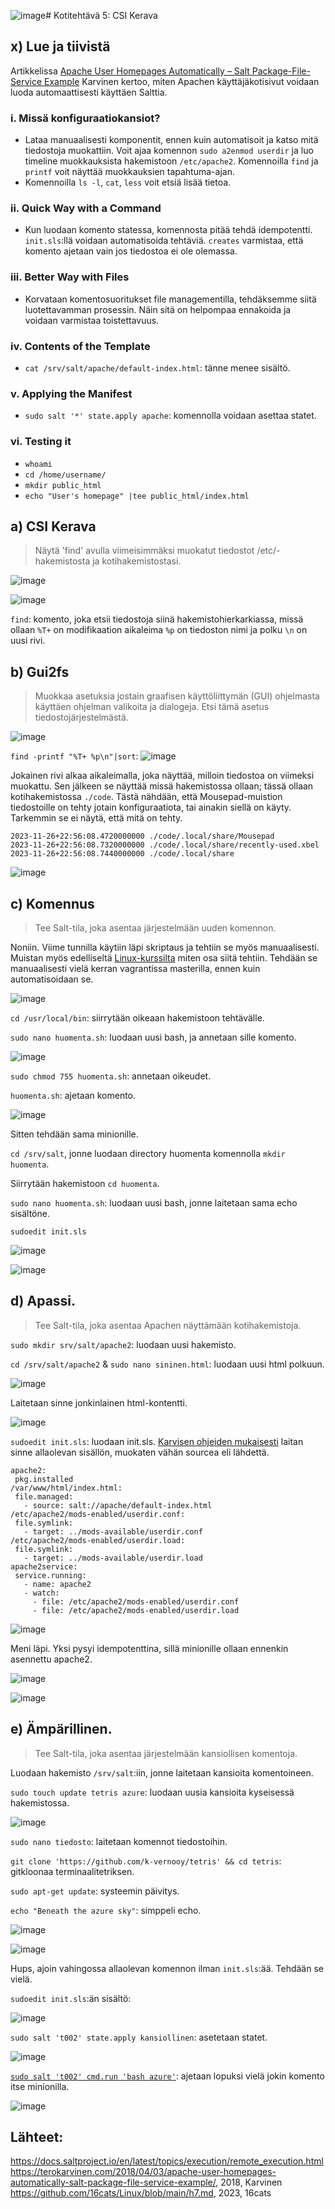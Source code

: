 ![image](https://github.com/16cats/Infra-as-Code-course/assets/97065659/051012c7-f935-4b27-b9d8-8d204ca92811)# Kotitehtävä 5: CSI Kerava

## x) Lue ja tiivistä
Artikkelissa [Apache User Homepages Automatically – Salt Package-File-Service Example](https://terokarvinen.com/2018/04/03/apache-user-homepages-automatically-salt-package-file-service-example/) Karvinen kertoo, miten Apachen käyttäjäkotisivut voidaan luoda automaattisesti käyttäen Salttia.

### i. Missä konfiguraatiokansiot?
- Lataa manuaalisesti komponentit, ennen kuin automatisoit ja katso mitä tiedostoja muokattiin. Voit ajaa komennon `sudo a2enmod userdir` ja luo timeline muokkauksista hakemistoon `/etc/apache2`. Komennoilla `find` ja `printf` voit näyttää muokkauksien tapahtuma-ajan.
- Komennoilla `ls -l`, `cat`, `less` voit etsiä lisää tietoa.

### ii. Quick Way with a Command
- Kun luodaan komento statessa, komennosta pitää tehdä idempotentti. `init.sls`:llä voidaan automatisoida tehtäviä. `creates` varmistaa, että komento ajetaan vain jos tiedostoa ei ole olemassa.

### iii. Better Way with Files
- Korvataan komentosuoritukset file managementilla, tehdäksemme siitä luotettavamman prosessin. Näin sitä on helpompaa ennakoida ja voidaan varmistaa toistettavuus.

### iv. Contents of the Template
- `cat /srv/salt/apache/default-index.html`: tänne menee sisältö.

### v. Applying the Manifest
- `sudo salt '*' state.apply apache`: komennolla voidaan asettaa statet.

### vi. Testing it
- `whoami`
- `cd /home/username/`
- `mkdir public_html`
- `echo "User's homepage" |tee public_html/index.html`

## a) CSI Kerava
> Näytä 'find' avulla viimeisimmäksi muokatut tiedostot /etc/-hakemistosta ja kotihakemistostasi.

![image](https://github.com/16cats/Infra-as-Code-course/assets/97065659/d3129263-e460-4999-847d-9ef2b48348e3)

![image](https://github.com/16cats/Infra-as-Code-course/assets/97065659/a58b5b8b-0841-44bc-b5de-7ff9aaf98fee)

`find`: komento, joka etsii tiedostoja siinä hakemistohierkarkiassa, missä ollaan
`%T+` on modifikaation aikaleima
`%p` on tiedoston nimi ja polku
`\n` on uusi rivi.

## b) Gui2fs
> Muokkaa asetuksia jostain graafisen käyttöliittymän (GUI) ohjelmasta käyttäen ohjelman valikoita ja dialogeja. Etsi tämä asetus tiedostojärjestelmästä.

![image](https://github.com/16cats/Infra-as-Code-course/assets/97065659/d909ec3e-b014-4cf2-8337-054c0bcca236)

`find -printf "%T+ %p\n"|sort`:
![image](https://github.com/16cats/Infra-as-Code-course/assets/97065659/48f8d8b0-3e07-4dd2-8a1c-93c20279513a)

Jokainen rivi alkaa aikaleimalla, joka näyttää, milloin tiedostoa on viimeksi muokattu. Sen jälkeen se näyttää missä hakemistossa ollaan; tässä ollaan kotihakemistossa `./code`. 
Tästä nähdään, että Mousepad-muistion tiedostoille on tehty jotain konfiguraatiota, tai ainakin siellä on käyty. Tarkemmin se ei näytä, että mitä on tehty.
```
2023-11-26+22:56:08.4720000000 ./code/.local/share/Mousepad
2023-11-26+22:56:08.7320000000 ./code/.local/share/recently-used.xbel
2023-11-26+22:56:08.7440000000 ./code/.local/share
```

![image](https://github.com/16cats/Infra-as-Code-course/assets/97065659/8e8b24ce-1889-4b03-adfa-384ac9af19fe)

## c) Komennus
> Tee Salt-tila, joka asentaa järjestelmään uuden komennon.

Noniin. Viime tunnilla käytiin läpi skriptaus ja tehtiin se myös manuaalisesti. Muistan myös edelliseltä [Linux-kurssilta](https://github.com/16cats/Linux/blob/main/h7.md) miten osa siitä tehtiin. Tehdään se manuaalisesti vielä kerran vagrantissa masterilla, ennen kuin automatisoidaan se.

![image](https://github.com/16cats/Infra-as-Code-course/assets/97065659/38bd7c0e-4739-4923-bf6f-4de6948cbf9e)


`cd /usr/local/bin`: siirrytään oikeaan hakemistoon tehtävälle.

`sudo nano huomenta.sh`: luodaan uusi bash, ja annetaan sille komento.

![image](https://github.com/16cats/Infra-as-Code-course/assets/97065659/5c43b4be-413e-4da3-a6a0-ffa4522e123b)

`sudo chmod 755 huomenta.sh`: annetaan oikeudet.

`huomenta.sh`: ajetaan komento.

![image](https://github.com/16cats/Infra-as-Code-course/assets/97065659/a882dcbd-509e-4b55-b111-38c30bc47fbd)

Sitten tehdään sama minionille. 

`cd /srv/salt`, jonne luodaan directory huomenta komennolla `mkdir huomenta`. 

Siirrytään hakemistoon `cd huomenta`.

`sudo nano huomenta.sh`: luodaan uusi bash, jonne laitetaan sama echo sisältöne. 

`sudoedit init.sls` 

![image](https://github.com/16cats/Infra-as-Code-course/assets/97065659/af446c88-97e3-419e-be52-20c88ea082d9)


![image](https://github.com/16cats/Infra-as-Code-course/assets/97065659/ed65006e-23e8-4c82-a54e-c2c4d98c3503)

## d) Apassi.
>  Tee Salt-tila, joka asentaa Apachen näyttämään kotihakemistoja.

`sudo mkdir srv/salt/apache2`: luodaan uusi hakemisto.

`cd /srv/salt/apache2` & `sudo nano sininen.html`: luodaan uusi html polkuun. 

![image](https://github.com/16cats/Infra-as-Code-course/assets/97065659/ad78f3c6-e6d2-4c06-9016-8ac4c0555ea8)

Laitetaan sinne jonkinlainen html-kontentti.

![image](https://github.com/16cats/Infra-as-Code-course/assets/97065659/55c04e86-5b4a-40aa-aaa0-8683e50b6a88)


`sudoedit init.sls`: luodaan init.sls. [Karvisen ohjeiden mukaisesti](https://terokarvinen.com/2018/04/03/apache-user-homepages-automatically-salt-package-file-service-example/) laitan sinne allaolevan sisällön, muokaten vähän sourcea eli lähdettä.

```
apache2:
 pkg.installed
/var/www/html/index.html:
 file.managed:
   - source: salt://apache/default-index.html
/etc/apache2/mods-enabled/userdir.conf:
 file.symlink:
   - target: ../mods-available/userdir.conf
/etc/apache2/mods-enabled/userdir.load:
 file.symlink:
   - target: ../mods-available/userdir.load
apache2service:
 service.running:
   - name: apache2
   - watch:
     - file: /etc/apache2/mods-enabled/userdir.conf
     - file: /etc/apache2/mods-enabled/userdir.load
```

![image](https://github.com/16cats/Infra-as-Code-course/assets/97065659/3db242f9-082e-4c92-b54d-01fed3065452)

Meni läpi. Yksi pysyi idempotenttina, sillä minionille ollaan ennenkin asennettu apache2.

![image](https://github.com/16cats/Infra-as-Code-course/assets/97065659/01da084c-35f7-4dbf-8a9b-b0d27900ce80)

![image](https://github.com/16cats/Infra-as-Code-course/assets/97065659/b5e5c48a-b95c-47f1-bbcf-63645fabd3ce)

## e) Ämpärillinen.
> Tee Salt-tila, joka asentaa järjestelmään kansiollisen komentoja.

Luodaan hakemisto `/srv/salt`:iin, jonne laitetaan kansioita komentoineen.

`sudo touch update tetris azure`: luodaan uusia kansioita kyseisessä hakemistossa. 

![image](https://github.com/16cats/Infra-as-Code-course/assets/97065659/af23ff36-a24f-4c4d-bd9c-ca0e8cd46429)

`sudo nano tiedosto`: laitetaan komennot tiedostoihin. 

`git clone 'https://github.com/k-vernooy/tetris' && cd tetris`: gitkloonaa terminaalitetriksen.

`sudo apt-get update`: systeemin päivitys.

`echo "Beneath the azure sky"`: simppeli echo.

![image](https://github.com/16cats/Infra-as-Code-course/assets/97065659/500c82a1-6c9e-4d14-bf62-b774513f4285)

![image](https://github.com/16cats/Infra-as-Code-course/assets/97065659/252f52d3-5d8d-4d88-ac63-310a1b991f26)

Hups, ajoin vahingossa allaolevan komennon ilman `init.sls`:ää. Tehdään se vielä.

`sudoedit init.sls`:än sisältö:

![image](https://github.com/16cats/Infra-as-Code-course/assets/97065659/d3e5f55f-0d8a-47ee-84f4-4f6aeb3ef1d6)

`sudo salt 't002' state.apply kansiollinen`: asetetaan statet.

![image](https://github.com/16cats/Infra-as-Code-course/assets/97065659/d29d7399-cd2b-4f55-a8e5-2f42a0611727)



[`sudo salt 't002' cmd.run 'bash azure'`](https://docs.saltproject.io/en/latest/topics/execution/remote_execution.html): ajetaan lopuksi vielä jokin komento itse minionilla. 

![image](https://github.com/16cats/Infra-as-Code-course/assets/97065659/c84552ab-06d6-42e3-85d7-7578cbc05d49)

## Lähteet:
https://docs.saltproject.io/en/latest/topics/execution/remote_execution.html
https://terokarvinen.com/2018/04/03/apache-user-homepages-automatically-salt-package-file-service-example/, 2018, Karvinen
https://github.com/16cats/Linux/blob/main/h7.md, 2023, 16cats

